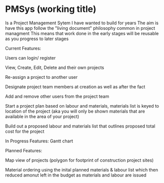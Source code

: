 # PMSys (working title) 
Is a Project Management Sytem I have wanted to build for years
The aim is have this app follow the "living document" philosophy common in project managment
This means that work done in the early stages will be reusable as you progress to later stages 

Current Features:

Users can login/ register

View, Create, Edit, Delete and their own projects

Re-assign a project to another user

Designate project team members at creation as well as after the fact

Add and remove other users from the project team

Start a project plan based on labour and materials, materials list is keyed to location of the project (aka you will only be shown materials that are available in the area of your project)

Build out a proposed labour and materials list that outlines proposed total cost for the project

In Progress Features:
Gantt chart

Planned Features:

Map view of projects (polygon for footprint of construction project sites)

Material ordering using the inital planned materials & labour list which then reduced amonut left in the budget as materials and labour are issued

